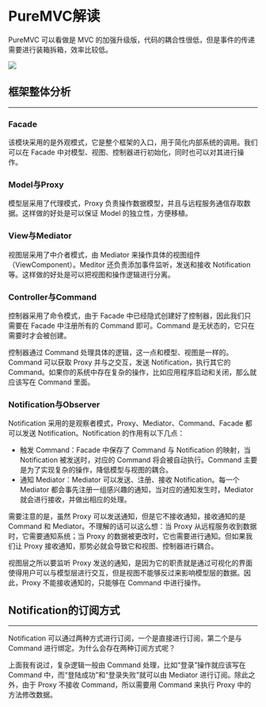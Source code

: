 # PureMVC解读

PureMVC 可以看做是 MVC 的加强升级版，代码的耦合性很低，但是事件的传递需要进行装箱拆箱，效率比较低。

![](http://cdn.fantasticmiao.cn/image/post/Unity/PureMVC%E8%A7%A3%E8%AF%BB/01.png)

## 框架整体分析

---

### Facade

该模块采用的是外观模式，它是整个框架的入口，用于简化内部系统的调用。我们可以在 Facade 中对模型、视图、控制器进行初始化，同时也可以对其进行操作。

### Model与Proxy

模型层采用了代理模式，Proxy 负责操作数据模型，并且与远程服务通信存取数据。这样做的好处是可以保证 Model 的独立性，方便移植。

### View与Mediator

视图层采用了中介者模式，由 Mediator 来操作具体的视图组件（ViewComponent）。Meditor 还负责添加事件监听，发送和接收 Notification 等。这样做的好处是可以把视图和操作逻辑进行分离。

### Controller与Command

控制器采用了命令模式，由于 Facade 中已经隐式创建好了控制器，因此我们只需要在 Facade 中注册所有的 Command 即可。Command 是无状态的，它只在需要时才会被创建。

控制器通过 Command 处理具体的逻辑，这一点和模型、视图是一样的。Command 可以获取 Proxy 并与之交互，发送 Notification，执行其它的 Command。如果你的系统中存在复杂的操作，比如应用程序启动和关闭，那么就应该写在 Command 里面。

### Notification与Observer

Notification 采用的是观察者模式，Proxy、Mediator、Command、Facade 都可以发送 Notification。Notification 的作用有以下几点：

* 触发 Command：Facade 中保存了 Command 与 Notification 的映射，当 Notification 被发送时，对应的 Command 将会被自动执行。Command 主要是为了实现复杂的操作，降低模型与视图的耦合。
* 通知 Mediator：Mediator 可以发送、注册、接收 Notification。每一个 Mediator 都会事先注册一组感兴趣的通知，当对应的通知发生时，Mediator 就会进行接收，并做出相应的处理。

需要注意的是，虽然 Proxy 可以发送通知，但是它不接收通知，接收通知的是 Command 和 Mediator。不理解的话可以这么想：当 Proxy 从远程服务收到数据时，它需要通知系统；当 Proxy 的数据被更改时，它也需要进行通知。但如果我们让 Proxy 接收通知，那势必就会导致它和视图、控制器进行耦合。

视图层之所以要监听 Proxy 发送的通知，是因为它的职责就是通过可视化的界面使得用户可以与模型层进行交互，但是视图不能够反过来影响模型层的数据。因此，Proxy 不能接收通知的，只能够在 Command 中进行操作。

## Notification的订阅方式

---

Notification 可以通过两种方式进行订阅，一个是直接进行订阅，第二个是与 Command 进行绑定。为什么会存在两种订阅方式呢？

上面我有说过，复杂逻辑一般由 Command 处理，比如“登录”操作就应该写在 Command 中，而“登陆成功”和“登录失败”就可以由 Mediator 进行订阅。除此之外，由于 Proxy 不接收 Command，所以需要用 Command 来执行 Proxy 中的方法修改数据。